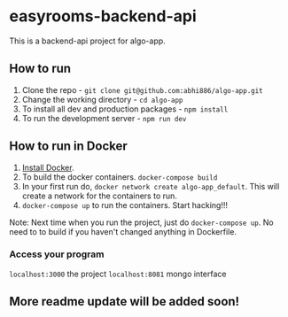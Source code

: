 # easyrooms-backend-api

This is a backend-api project for algo-app.

## How to run

1. Clone the repo - `git clone git@github.com:abhi886/algo-app.git`
2. Change the working directory - `cd algo-app`
3. To install all dev and production packages - `npm install`
4. To run the development server - `npm run dev`

## How to run in Docker

1. [Install Docker](https://docs.docker.com/engine/install/).
2. To build the docker containers. `docker-compose build`
3. In your first run do, `docker network create algo-app_default`. This will create a network for the containers to run.
4. `docker-compose up` to run the containers. Start hacking!!!

Note: Next time when you run the project, just do `docker-compose up`. No need to to build if you haven't changed anything in Dockerfile.

### Access your program

`localhost:3000` the project
`localhost:8081` mongo interface

## More readme update will be added soon!
